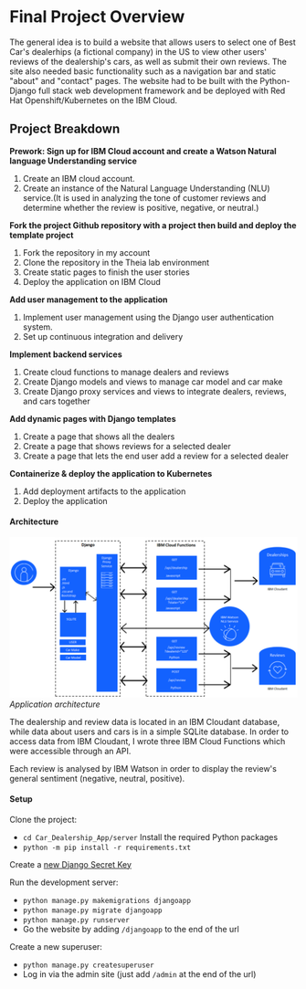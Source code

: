 # Final Project Overview

The general idea is to build a website that allows users to select one of Best Car's dealerhips (a fictional company) in the US to view other users' reviews of the dealership's cars, as well as submit their own reviews. The site also needed basic functionality such as a navigation bar and static "about" and "contact" pages. The website had to be built with the Python-Django full stack web development framework and be deployed with Red Hat Openshift/Kubernetes on the IBM Cloud.

## Project Breakdown

**Prework: Sign up for IBM Cloud account and create a Watson Natural language Understanding service**
1. Create an IBM cloud account.
2. Create an instance of the Natural Language Understanding (NLU) service.(It is used in analyzing the tone of customer reviews and determine whether the review is positive, negative, or neutral.)

**Fork the project Github repository with a project then build and deploy the template project**
1. Fork the repository in my account
2. Clone the repository in the Theia lab environment
3. Create static pages to finish the user stories
4. Deploy the application on IBM Cloud

**Add user management to the application**
1. Implement user management using the Django user authentication system.
2. Set up continuous integration and delivery

**Implement backend services**
1. Create cloud functions to manage dealers and reviews
2. Create Django models and views to manage car model and car make
3. Create Django proxy services and views to integrate dealers, reviews, and cars together
 
**Add dynamic pages with Django templates**
1. Create a page that shows all the dealers
2. Create a page that shows reviews for a selected dealer
3. Create a page that lets the end user add a review for a selected dealer

**Containerize & deploy the application to Kubernetes**
1. Add deployment artifacts to the application
2. Deploy the application

#### Architecture
![Application architecture model](capstone-project-model.png)
_Application architecture_

The dealership and review data is located in an IBM Cloudant database, while data about users and cars is in a simple SQLite database. In order to access data from IBM Cloudant, I wrote three IBM Cloud Functions which were accessible through an API. 

Each review is analysed by IBM Watson in order to display the review's general sentiment (negative, neutral, positive). 

#### Setup 
Clone the project:
- ```cd Car_Dealership_App/server```
Install the required Python packages
- ```python -m pip install -r requirements.txt```

Create a [new Django Secret Key](https://humberto.io/blog/tldr-generate-django-secret-key/) 

Run the development server: </br>
- ```python manage.py makemigrations djangoapp```
- ```python manage.py migrate djangoapp```
- ```python manage.py runserver```
- Go the website by adding `/djangoapp` to the end of the url

Create a new superuser:
- ```python manage.py createsuperuser```
- Log in via the admin site (just add `/admin` at the end of the url)

